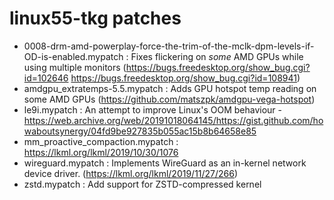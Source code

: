 # linux55-tkg patches

- 0008-drm-amd-powerplay-force-the-trim-of-the-mclk-dpm-levels-if-OD-is-enabled.mypatch : Fixes flickering on *some* AMD GPUs while using multiple monitors (https://bugs.freedesktop.org/show_bug.cgi?id=102646 https://bugs.freedesktop.org/show_bug.cgi?id=108941)
- amdgpu_extratemps-5.5.mypatch : Adds GPU hotspot temp reading on some AMD GPUs (https://github.com/matszpk/amdgpu-vega-hotspot)
- le9i.mypatch : An attempt to improve Linux's OOM behaviour - https://web.archive.org/web/20191018064145/https://gist.github.com/howaboutsynergy/04fd9be927835b055ac15b8b64658e85
- mm_proactive_compaction.mypatch : https://lkml.org/lkml/2019/10/30/1076
- wireguard.mypatch : Implements WireGuard as an in-kernel network device driver. (https://lkml.org/lkml/2019/11/27/266)
- zstd.mypatch : Add support for ZSTD-compressed kernel

